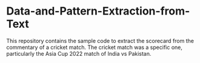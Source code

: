 # Data-and-Pattern-Extraction-from-Text
This repository contains the sample code to extract the scorecard from the commentary of a cricket match.
The cricket match was a specific one, particularly the Asia Cup 2022 match of India vs Pakistan.
